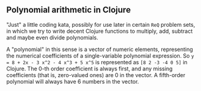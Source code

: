 ## Polynomial arithmetic in Clojure

"Just" a little coding kata, possibly for use later in certain `ReQ` problem sets, in which we try to write decent Clojure functions to multiply, add, subtract and maybe even divide polynomials.

A "polynomial" in this sense is a vector of numeric elements, representing the numerical coefficients of a single-variable polynomial expression. So `y = 8 + 2x - 3 x^2 - 4 x^3 + 5 x^5` is represented as `[8 2 -3 -4 0 5]` in Clojure. The 0-th order coefficient is always first, and any missing coefficients (that is, zero-valued ones) are 0 in the vector. A fifth-order polynomial will always have 6 numbers in the vector.